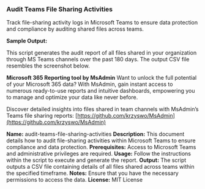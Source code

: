 ### Audit Teams File Sharing Activities

Track file-sharing activity logs in Microsoft Teams to ensure data protection and compliance by auditing shared files across teams.

**Sample Output:**

This script generates the audit report of all files shared in your organization through MS Teams channels over the past 180 days. The output CSV file resembles the screenshot below.

**Microsoft 365 Reporting tool by MsAdmin**
Want to unlock the full potential of your Microsoft 365 data? With MsAdmin, gain instant access to numerous ready-to-use reports and intuitive dashboards, empowering you to manage and optimize your data like never before.

Discover detailed insights into files shared in team channels with MsAdmin’s Teams file sharing reports: [https://github.com/krzyswo/MsAdmin](https://github.com/krzyswo/MsAdmin)

**Name:** audit-teams-file-sharing-activities
**Description:** This document details how to audit file-sharing activities within Microsoft Teams to ensure compliance and data protection.
**Prerequisites:** Access to Microsoft Teams and administrative privileges are required.
**Usage:** Follow the instructions within the script to execute and generate the report.
**Output:** The script outputs a CSV file containing details of all files shared across teams within the specified timeframe.
**Notes:** Ensure that you have the necessary permissions to access the data.
**License:** MIT License